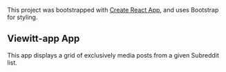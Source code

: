This project was bootstrapped with [Create React App](https://github.com/facebook/create-react-app), and uses Bootstrap for styling.

## Viewitt-app App

This app displays a grid of exclusively media posts from a given Subreddit list.
